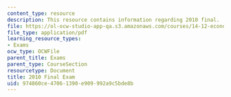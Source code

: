 ```yaml
---
content_type: resource
description: This resource contains information regarding 2010 final.
file: https://ol-ocw-studio-app-qa.s3.amazonaws.com/courses/14-12-economic-applications-of-game-theory-fall-2012/974860ce47061390e909992a9c5bde8b_MIT14_12F12_Final_10.pdf
file_type: application/pdf
learning_resource_types:
- Exams
ocw_type: OCWFile
parent_title: Exams
parent_type: CourseSection
resourcetype: Document
title: 2010 Final Exam
uid: 974860ce-4706-1390-e909-992a9c5bde8b
---
```

